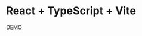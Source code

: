 # React + TypeScript + Vite

[DEMO](https://650de69ba171f1288d5de9b2--amazing-cobbler-2b868f.netlify.app)

